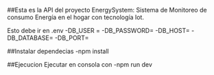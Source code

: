 ##Esta es la API del proyecto EnergySystem: Sistema de Monitoreo de consumo Energía en el hogar con tecnología Iot.

Esto debe ir en .env -DB_USER = -DB_PASSWORD= -DB_HOST= -DB_DATABASE= -DB_PORT=

##Instalar dependecias -npm install

##Ejecucion Ejecutar en consola con -npm run dev
